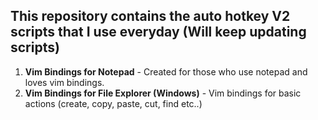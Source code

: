 ## This repository contains the auto hotkey V2 scripts that I use everyday (Will keep updating scripts)

1. **Vim Bindings for Notepad** - Created for those who use notepad and loves vim bindings.
2. **Vim Bindings for File Explorer (Windows)** - Vim bindings for basic actions (create, copy, paste, cut, find etc..)

